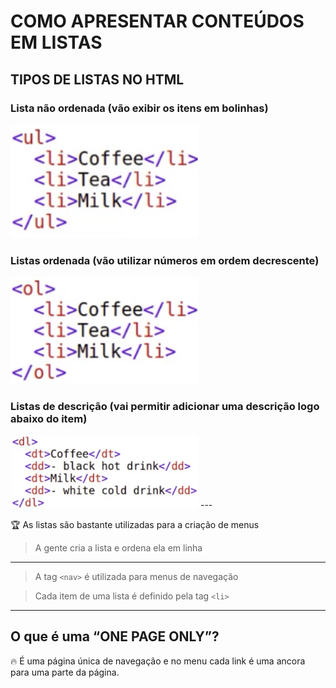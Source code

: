 # COMO APRESENTAR CONTEÚDOS EM LISTAS

## TIPOS DE LISTAS NO HTML

### Lista não ordenada (vão exibir os itens em bolinhas)

<img src=https://github.com/ViniciusSXavier999/Assets/blob/main/P%C3%B3sGradua%C3%A7%C3%A3o/listaN%C3%A3oOrdenada.png width="300"/>

### Listas ordenada (vão utilizar números em ordem decrescente)

<img src=https://github.com/ViniciusSXavier999/Assets/blob/main/P%C3%B3sGradua%C3%A7%C3%A3o/listaOrdenada.png width="300"/>

### Listas de descrição (vai permitir adicionar uma descrição logo abaixo do item)

<img src=https://github.com/ViniciusSXavier999/Assets/blob/main/P%C3%B3sGradua%C3%A7%C3%A3o/listaDescri%C3%A7%C3%A3o.png width="300"/>
---


🏆 As listas são bastante utilizadas para a criação de menus

> A gente cria a lista e ordena ela em linha
> 


---

> A tag `<nav>` é utilizada para menus de navegação
> 

> Cada item de uma lista é definido pela tag `<li>`
> 

---

## O que é uma “ONE PAGE ONLY”?

🔥 É uma página única de navegação e no menu cada link é uma ancora para uma parte da página.

